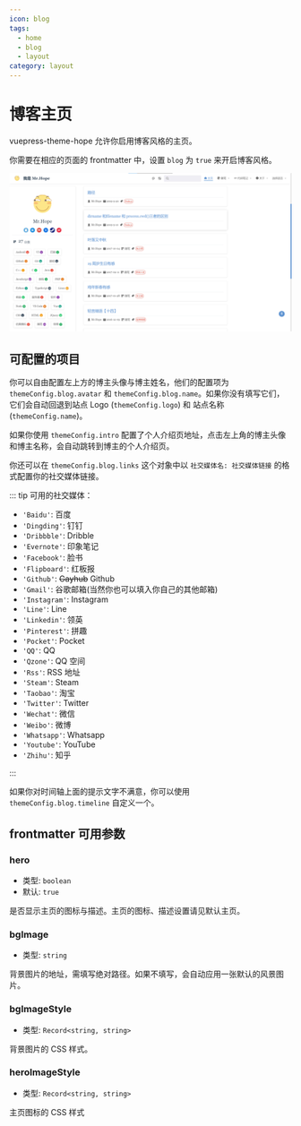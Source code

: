 ```yaml
---
icon: blog
tags:
  - home
  - blog
  - layout
category: layout
---
```


# 博客主页

vuepress-theme-hope 允许你启用博客风格的主页。

你需要在相应的页面的 frontmatter 中，设置 `blog` 为 `true` 来开启博客风格。

![主页截图](./assets/blog.png)

## 可配置的项目

你可以自由配置左上方的博主头像与博主姓名，他们的配置项为 `themeConfig.blog.avatar` 和 `themeConfig.blog.name`。如果你没有填写它们，它们会自动回退到站点 Logo (`themeConfig.logo`) 和 站点名称 (`themeConfig.name`)。

如果你使用 `themeConfig.intro` 配置了个人介绍页地址，点击左上角的博主头像和博主名称，会自动跳转到博主的个人介绍页。

你还可以在 `themeConfig.blog.links` 这个对象中以 `社交媒体名: 社交媒体链接` 的格式配置你的社交媒体链接。

::: tip 可用的社交媒体：

- `'Baidu'`: 百度
- `'Dingding'`: 钉钉
- `'Dribbble'`: Dribble
- `'Evernote'`: 印象笔记
- `'Facebook'`: 脸书
- `'Flipboard'`: 红板报
- `'Github'`: ~~Gayhub~~ Github
- `'Gmail'`: 谷歌邮箱(当然你也可以填入你自己的其他邮箱)
- `'Instagram'`: Instagram
- `'Line'`: Line
- `'Linkedin'`: 领英
- `'Pinterest'`: 拼趣
- `'Pocket'`: Pocket
- `'QQ'`: QQ
- `'Qzone'`: QQ 空间
- `'Rss'`: RSS 地址
- `'Steam'`: Steam
- `'Taobao'`: 淘宝
- `'Twitter'`: Twitter
- `'Wechat'`: 微信
- `'Weibo'`: 微博
- `'Whatsapp'`: Whatsapp
- `'Youtube'`: YouTube
- `'Zhihu'`: 知乎

:::

如果你对时间轴上面的提示文字不满意，你可以使用 `themeConfig.blog.timeline` 自定义一个。

## frontmatter 可用参数

### hero

- 类型: `boolean`
- 默认: `true`

是否显示主页的图标与描述。主页的图标、描述设置请见默认主页。

### bgImage

- 类型: `string`

背景图片的地址，需填写绝对路径。如果不填写，会自动应用一张默认的风景图片。

### bgImageStyle

- 类型: `Record<string, string>`

背景图片的 CSS 样式。

### heroImageStyle

- 类型: `Record<string, string>`

主页图标的 CSS 样式
